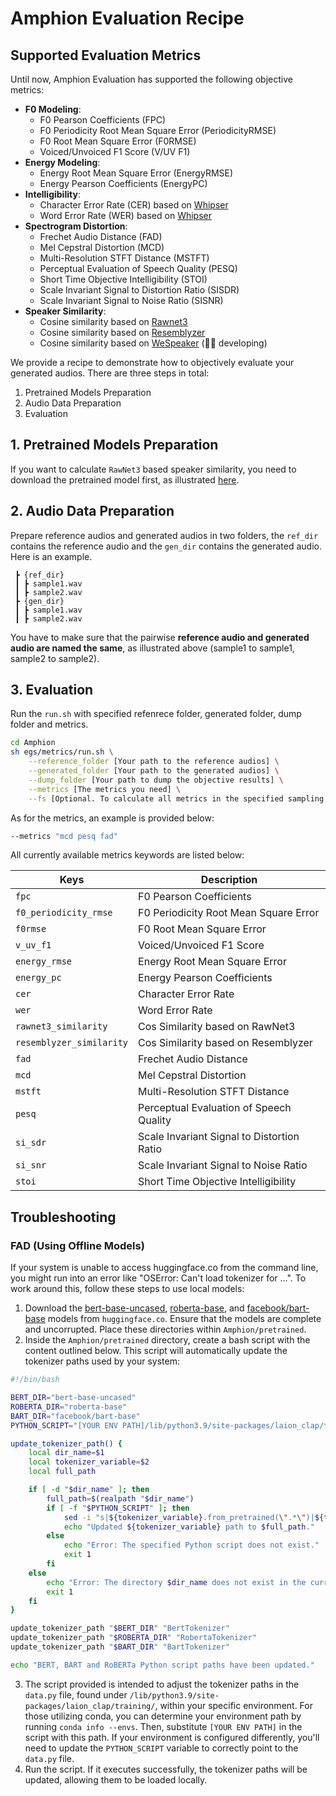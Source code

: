# Amphion Evaluation Recipe

## Supported Evaluation Metrics

Until now, Amphion Evaluation has supported the following objective metrics:

- **F0 Modeling**:
  - F0 Pearson Coefficients (FPC)
  - F0 Periodicity Root Mean Square Error (PeriodicityRMSE)
  - F0 Root Mean Square Error (F0RMSE)
  - Voiced/Unvoiced F1 Score (V/UV F1)
- **Energy Modeling**:
  - Energy Root Mean Square Error (EnergyRMSE)
  - Energy Pearson Coefficients (EnergyPC)
- **Intelligibility**:
  - Character Error Rate (CER) based on [Whipser](https://github.com/openai/whisper)
  - Word Error Rate (WER) based on [Whipser](https://github.com/openai/whisper)
- **Spectrogram Distortion**:
  - Frechet Audio Distance (FAD)
  - Mel Cepstral Distortion (MCD)
  - Multi-Resolution STFT Distance (MSTFT)
  - Perceptual Evaluation of Speech Quality (PESQ)
  - Short Time Objective Intelligibility (STOI)
  - Scale Invariant Signal to Distortion Ratio (SISDR)
  - Scale Invariant Signal to Noise Ratio (SISNR)
- **Speaker Similarity**:
  - Cosine similarity based on [Rawnet3](https://github.com/Jungjee/RawNet)
  - Cosine similarity based on [Resemblyzer](https://github.com/resemble-ai/Resemblyzer)
  - Cosine similarity based on [WeSpeaker](https://github.com/wenet-e2e/wespeaker) (👨‍💻 developing)

We provide a recipe to demonstrate how to objectively evaluate your generated audios. There are three steps in total:

1. Pretrained Models Preparation
2. Audio Data Preparation
3. Evaluation

## 1. Pretrained Models Preparation

If you want to calculate `RawNet3` based speaker similarity, you need to download the pretrained model first, as illustrated [here](../../pretrained/README.md).

## 2. Audio Data Preparation

Prepare reference audios and generated audios in two folders, the `ref_dir` contains the reference audio and the `gen_dir` contains the generated audio. Here is an example.

```plaintext
 ┣ {ref_dir}
 ┃ ┣ sample1.wav
 ┃ ┣ sample2.wav
 ┣ {gen_dir}
 ┃ ┣ sample1.wav
 ┃ ┣ sample2.wav
```

You have to make sure that the pairwise **reference audio and generated audio are named the same**, as illustrated above (sample1 to sample1, sample2 to sample2).

## 3. Evaluation

Run the `run.sh` with specified refenrece folder, generated folder, dump folder and metrics.

```bash
cd Amphion
sh egs/metrics/run.sh \
	--reference_folder [Your path to the reference audios] \
	--generated_folder [Your path to the generated audios] \
	--dump_folder [Your path to dump the objective results] \
	--metrics [The metrics you need] \
	--fs [Optional. To calculate all metrics in the specified sampling rate]
```

As for the metrics, an example is provided below:

```bash
--metrics "mcd pesq fad"
```

All currently available metrics keywords are listed below:

| Keys                      | Description                                |
| ------------------------- | ------------------------------------------ |
| `fpc`                     | F0 Pearson Coefficients                    |
| `f0_periodicity_rmse`     | F0 Periodicity Root Mean Square Error      |
| `f0rmse`                  | F0 Root Mean Square Error                  |
| `v_uv_f1`                 | Voiced/Unvoiced F1 Score                   |
| `energy_rmse`             | Energy Root Mean Square Error              |
| `energy_pc`               | Energy Pearson Coefficients                |
| `cer`                     | Character Error Rate                       |
| `wer`                     | Word Error Rate                            |
| `rawnet3_similarity`      | Cos Similarity based on RawNet3            |
| `resemblyzer_similarity`  | Cos Similarity based on Resemblyzer        |
| `fad`                     | Frechet Audio Distance                     |
| `mcd`                     | Mel Cepstral Distortion                    |
| `mstft`                   | Multi-Resolution STFT Distance             |
| `pesq`                    | Perceptual Evaluation of Speech Quality    |
| `si_sdr`                  | Scale Invariant Signal to Distortion Ratio |
| `si_snr`                  | Scale Invariant Signal to Noise Ratio      |
| `stoi`                    | Short Time Objective Intelligibility       |



## Troubleshooting
### FAD (Using Offline Models)
If your system is unable to access huggingface.co from the command line, you might run into an error like "OSError: Can't load tokenizer for ...". To work around this, follow these steps to use local models:

1. Download the [bert-base-uncased](https://huggingface.co/bert-base-uncased), [roberta-base](https://huggingface.co/roberta-base), and [facebook/bart-base](https://huggingface.co/facebook/bart-base) models from `huggingface.co`. Ensure that the models are complete and uncorrupted. Place these directories within `Amphion/pretrained`.
2. Inside the `Amphion/pretrained` directory, create a bash script with the content outlined below. This script will automatically update the tokenizer paths used by your system:
  ```bash
  #!/bin/bash

  BERT_DIR="bert-base-uncased"
  ROBERTA_DIR="roberta-base"
  BART_DIR="facebook/bart-base"
  PYTHON_SCRIPT="[YOUR ENV PATH]/lib/python3.9/site-packages/laion_clap/training/data.py"

  update_tokenizer_path() {
      local dir_name=$1
      local tokenizer_variable=$2
      local full_path

      if [ -d "$dir_name" ]; then
          full_path=$(realpath "$dir_name")
          if [ -f "$PYTHON_SCRIPT" ]; then
              sed -i "s|${tokenizer_variable}.from_pretrained(\".*\")|${tokenizer_variable}.from_pretrained(\"$full_path\")|" "$PYTHON_SCRIPT"
              echo "Updated ${tokenizer_variable} path to $full_path."
          else
              echo "Error: The specified Python script does not exist."
              exit 1
          fi
      else
          echo "Error: The directory $dir_name does not exist in the current directory."
          exit 1
      fi
  }

  update_tokenizer_path "$BERT_DIR" "BertTokenizer"
  update_tokenizer_path "$ROBERTA_DIR" "RobertaTokenizer"
  update_tokenizer_path "$BART_DIR" "BartTokenizer"

  echo "BERT, BART and RoBERTa Python script paths have been updated."

  ```

3. The script provided is intended to adjust the tokenizer paths in the `data.py` file, found under `/lib/python3.9/site-packages/laion_clap/training/`, within your specific environment. For those utilizing conda, you can determine your environment path by running `conda info --envs`. Then, substitute `[YOUR ENV PATH]` in the script with this path. If your environment is configured differently, you'll need to update the `PYTHON_SCRIPT` variable to correctly point to the `data.py` file.
4. Run the script. If it executes successfully, the tokenizer paths will be updated, allowing them to be loaded locally.
